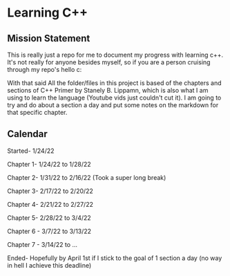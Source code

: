 # Learning C++

## Mission Statement

This is really just a repo for me to document my progress with learning c++. It's not really for anyone besides myself, so if you are a person cruising through my repo's hello c:

With that said All the folder/files in this project is based of the chapters and sections of C++ Primer by Stanely B. Lippamn, which is also what I am using to learn the language (Youtube vids just couldn't cut it). I am going to try and do about a section a day and put some notes on the markdown for that specific chapter.

## Calendar

Started- 1/24/22

Chapter 1- 1/24/22 to 1/28/22

Chapter 2- 1/31/22 to 2/16/22 (Took a super long break)

Chapter 3- 2/17/22 to 2/20/22

Chapter 4- 2/21/22 to 2/27/22

Chapter 5- 2/28/22 to 3/4/22

Chapter 6 - 3/7/22 to 3/13/22

Chapter 7 - 3/14/22 to ...

Ended- Hopefully by April 1st if I stick to the goal of 1 section a day (no way in hell I achieve this deadline)
